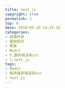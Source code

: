 ```yaml
---
title: next.js
copyright: true
permalink: 1
top: 0
date: 2019-05-19 14:22:32
categories:
- 前端开发
- 基础知识
- 框架
- React
- 5.服务端渲染ssr
- 1.next.js
tags:
- React
- 服务服务端渲染ssr
- next.js
---
```

